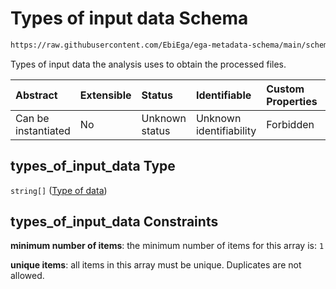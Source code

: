 # Types of input data Schema

```txt
https://raw.githubusercontent.com/EbiEga/ega-metadata-schema/main/schemas/EGA.analysis.json#/properties/types_of_input_data
```

Types of input data the analysis uses to obtain the processed files.

| Abstract            | Extensible | Status         | Identifiable            | Custom Properties | Additional Properties | Access Restrictions | Defined In                                                                       |
| :------------------ | :--------- | :------------- | :---------------------- | :---------------- | :-------------------- | :------------------ | :------------------------------------------------------------------------------- |
| Can be instantiated | No         | Unknown status | Unknown identifiability | Forbidden         | Forbidden             | none                | [EGA.analysis.json\*](../../../schemas/EGA.analysis.json "open original schema") |

## types\_of\_input\_data Type

`string[]` ([Type of data](ega-10-properties-types-of-input-data-type-of-data.md))

## types\_of\_input\_data Constraints

**minimum number of items**: the minimum number of items for this array is: `1`

**unique items**: all items in this array must be unique. Duplicates are not allowed.
